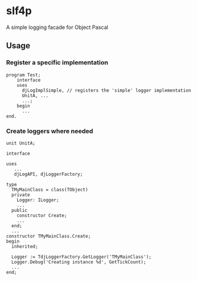 # slf4p
A simple logging facade for Object Pascal

## Usage

### Register a specific implementation


    
    program Test;
        interface
        uses
          djLogImplSimple, // registers the 'simple' logger implementation
          UnitA, ...
          ...;
        begin
          ...
    end.


### Create loggers where needed


    unit UnitA;
    
    interface
    
    uses 
       ...
       djLogAPI, djLoggerFactory;
       
    type
      TMyMainClass = class(TObject)
      private
        Logger: ILogger;
        ...
      public
        constructor Create;
        ...
      end;
      ...
    constructor TMyMainClass.Create;
    begin
      inherited;
      
      Logger := TdjLoggerFactory.GetLogger('TMyMainClass');
      Logger.Debug('Creating instance %d', GetTickCount);
      ...
    end;
    
     

